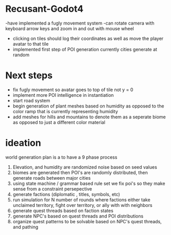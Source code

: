 ﻿# Recusant-Godot4

-have implemented a fugly movement system
-can rotate camera with keyboard arrow keys and zoom in and out with mouse wheel
- clicking on tiles should log their coordinates as well as move the player avatar to that tile
- implemented first step of POI generation currently cities generate at random

# Next steps
- fix fugly movement so avatar goes to top of tile not y = 0
- implement more POI intelligence in instantiation
- start road system
- begin generation of plant meshes based on humidity as opposed to the color ramp that is currently representing humidity
- add meshes for hills and mountains to denote them as a seperate biome as opposed to just a different color material

# ideation

world generation plan is a to have a 9 phase process

1. Elevation, and humidity are randomized noise based on seed values
2. biomes are generated then POI's are randomly distributed, then generate roads between major cities
3. using state machine / grammar based rule set we fix poi's so they make sense from a constraint persepective
4. generate factions (diplomatic , titles, symbols, etc)
5. run simulation for N number of rounds where factions either take unclaimed territory, fight over territory, or ally with with neighbors
6. generate quest threads based on faction states
7. generate NPC's based on quest threads and POI distributions
8. organize quest patterns to be solvable based on NPC's quest threads, and pathing

